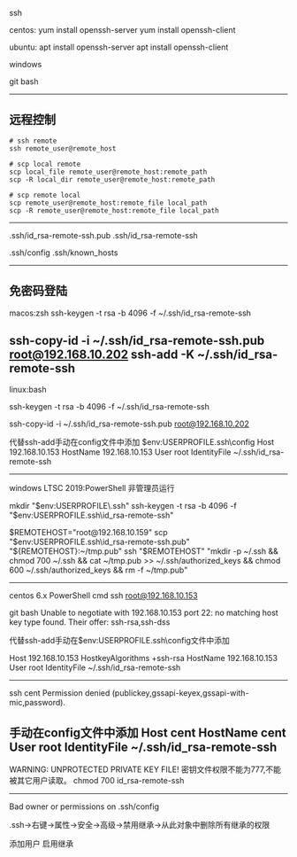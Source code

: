 
ssh


centos:
yum install openssh-server
yum install openssh-client

ubuntu:
apt install openssh-server
apt install openssh-client



windows

git bash



---
## 远程控制
```
# ssh remote
ssh remote_user@remote_host

# scp local remote
scp local_file remote_user@remote_host:remote_path
scp -R local_dir remote_user@remote_host:remote_path

# scp remote local
scp remote_user@remote_host:remote_file local_path
scp -R remote_user@remote_host:remote_file local_path

```

---

.ssh/id_rsa-remote-ssh.pub
.ssh/id_rsa-remote-ssh

.ssh/config
.ssh/known_hosts


---


免密码登陆
---


macos:zsh
ssh-keygen -t rsa -b 4096 -f ~/.ssh/id_rsa-remote-ssh

ssh-copy-id -i ~/.ssh/id_rsa-remote-ssh.pub root@192.168.10.202
ssh-add -K ~/.ssh/id_rsa-remote-ssh
---


linux:bash

ssh-keygen -t rsa -b 4096 -f ~/.ssh/id_rsa-remote-ssh

ssh-copy-id -i ~/.ssh/id_rsa-remote-ssh.pub root@192.168.10.202

代替ssh-add手动在config文件中添加
$env:USERPROFILE\.ssh\config
Host 192.168.10.153
    HostName 192.168.10.153
    User root
    IdentityFile ~/.ssh/id_rsa-remote-ssh


---

windows LTSC 2019:PowerShell 非管理员运行

mkdir "$env:USERPROFILE\.ssh"
ssh-keygen -t rsa -b 4096 -f "$env:USERPROFILE\.ssh\id_rsa-remote-ssh"

$REMOTEHOST="root@192.168.10.159"
scp "$env:USERPROFILE\.ssh\id_rsa-remote-ssh.pub" "${REMOTEHOST}:~/tmp.pub"
ssh "$REMOTEHOST" "mkdir -p ~/.ssh && chmod 700 ~/.ssh && cat ~/tmp.pub >> ~/.ssh/authorized_keys && chmod 600 ~/.ssh/authorized_keys && rm -f ~/tmp.pub"


---

centos 6.x
PowerShell
cmd
ssh root@192.168.10.153


git bash
Unable to negotiate with 192.168.10.153 port 22: no matching host key type found. Their offer: ssh-rsa,ssh-dss


代替ssh-add手动在$env:USERPROFILE\.ssh\config文件中添加

Host 192.168.10.153
    HostkeyAlgorithms +ssh-rsa
    HostName 192.168.10.153
    User root
    IdentityFile ~/.ssh/id_rsa-remote-ssh


---
ssh cent
Permission denied (publickey,gssapi-keyex,gssapi-with-mic,password).

手动在config文件中添加
Host cent
  HostName cent
  User root
  IdentityFile ~/.ssh/id_rsa-remote-ssh
---


WARNING: UNPROTECTED PRIVATE KEY FILE!
密钥文件权限不能为777,不能被其它用户读取。
chmod 700 id_rsa-remote-ssh

---

Bad owner or permissions on .ssh/config

.ssh->右键->属性->安全->高级->禁用继承->从此对象中删除所有继承的权限

添加用户
启用继承

